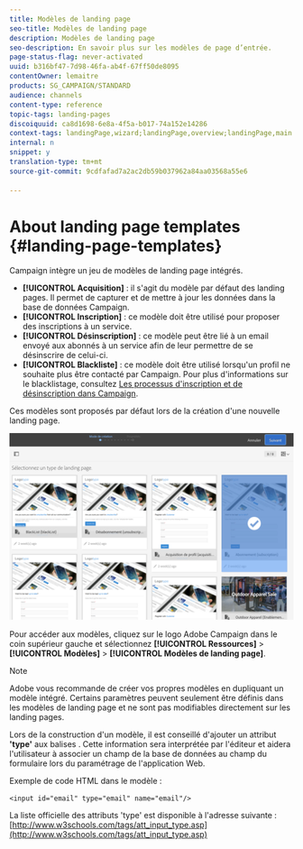 ```yaml
---
title: Modèles de landing page
seo-title: Modèles de landing page
description: Modèles de landing page
seo-description: En savoir plus sur les modèles de page d’entrée.
page-status-flag: never-activated
uuid: b316bf47-7d98-46fa-ab4f-67ff50de8095
contentOwner: lemaitre
products: SG_CAMPAIGN/STANDARD
audience: channels
content-type: reference
topic-tags: landing-pages
discoiquuid: ca8d1698-6e8a-4f5a-b017-74a152e14286
context-tags: landingPage,wizard;landingPage,overview;landingPage,main
internal: n
snippet: y
translation-type: tm+mt
source-git-commit: 9cdfafad7a2ac2db59b037962a84aa03568a55e6

---
```



# About landing page templates {#landing-page-templates}

Campaign intègre un jeu de modèles de landing page intégrés.

* **[!UICONTROL Acquisition]** : il s'agit du modèle par défaut des landing pages. Il permet de capturer et de mettre à jour les données dans la base de données Campaign.
* **[!UICONTROL Inscription]** : ce modèle doit être utilisé pour proposer des inscriptions à un service.
* **[!UICONTROL Désinscription]** : ce modèle peut être lié à un email envoyé aux abonnés à un service afin de leur permettre de se désinscrire de celui-ci.
* **[!UICONTROL Blackliste]** : ce modèle doit être utilisé lorsqu'un profil ne souhaite plus être contacté par Campaign. Pour plus d'informations sur le blacklistage, consultez [Les processus d'inscription et de désinscription dans Campaign](../../audiences/using/about-opt-in-and-opt-out-in-campaign.md).

Ces modèles sont proposés par défaut lors de la création d'une nouvelle landing page.

![](assets/lp_creation_1.png)

Pour accéder aux modèles, cliquez sur le logo Adobe Campaign dans le coin supérieur gauche et sélectionnez **[!UICONTROL Ressources]** &gt; **[!UICONTROL Modèles]** &gt; **[!UICONTROL Modèles de landing page]**.

>[!NOTE]
>
>Adobe vous recommande de créer vos propres modèles en dupliquant un modèle intégré. Certains paramètres peuvent seulement être définis dans les modèles de landing page et ne sont pas modifiables directement sur les landing pages.

Lors de la construction d'un modèle, il est conseillé d'ajouter un attribut **'type'** aux balises . Cette information sera interprétée par l'éditeur et aidera l'utilisateur à associer un champ de la base de données au champ du formulaire lors du paramétrage de l'application Web.

Exemple de code HTML dans le modèle :

```
<input id="email" type="email" name="email"/>
```

La liste officielle des attributs 'type' est disponible à l'adresse suivante : [http://www.w3schools.com/tags/att_input_type.asp](http://www.w3schools.com/tags/att_input_type.asp)